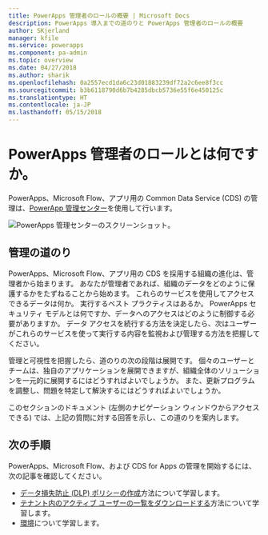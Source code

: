 ```yaml
---
title: PowerApps 管理者のロールの概要 | Microsoft Docs
description: PowerApps 導入までの道のりと PowerApps 管理者のロールの概要
author: SKjerland
manager: kfile
ms.service: powerapps
ms.component: pa-admin
ms.topic: overview
ms.date: 04/27/2018
ms.author: sharik
ms.openlocfilehash: 0a2557ecd1da6c23d01883239df72a2c6ee8f3cc
ms.sourcegitcommit: b3b6118790d6b7b4285dbcb5736e55f6e450125c
ms.translationtype: HT
ms.contentlocale: ja-JP
ms.lasthandoff: 05/15/2018
---
```

# <a name="whats-the-role-of-a-powerapps-administrator"></a>PowerApps 管理者のロールとは何ですか。
PowerApps、Microsoft Flow、アプリ用の Common Data Service (CDS) の管理は、[PowerApp 管理センター](https://admin.powerapps.com)を使用して行います。

![PowerApps 管理センターのスクリーンショット。](./media/index/admin-center.png)

## <a name="administration-journey"></a>管理の道のり
PowerApps、Microsoft Flow、アプリ用の CDS を採用する組織の進化は、管理者から始まります。 あなたが管理者であれば、組織のデータをどのように保護するかをたずねることから始めます。 これらのサービスを使用してアクセスできるデータは何か。 実行するベスト プラクティスはあるか。 PowerApps セキュリティ モデルとは何ですか、データへのアクセスはどのように制御する必要がありますか。 データ アクセスを続行する方法を決定したら、次はユーザーがこれらのサービスを使って実行する内容を監視および管理する方法を把握してください。

管理と可視性を把握したら、道のりの次の段階は展開です。 個々のユーザーとチームは、独自のアプリケーションを展開できますが、組織全体のソリューションを一元的に展開するにはどうすればよいでしょうか。 また、更新プログラムを調整し、問題を特定して解決するにはどうすればよいでしょうか。

このセクションのドキュメント (左側のナビゲーション ウィンドウからアクセスできる) では、上記の質問に対する回答を示し、この道のりを案内します。

## <a name="next-steps"></a>次の手順
PowerApps、Microsoft Flow、および CDS for Apps の管理を開始するには、次の記事を確認してください。
* [データ損失防止 (DLP) ポリシーの作成](create-dlp-policy.md)方法について学習します。
* [テナント内のアクティブ ユーザーの一覧をダウンロードする](admin-view-user-licenses.md)方法について学習します。
* [環境](environments-overview.md)について学習します。
